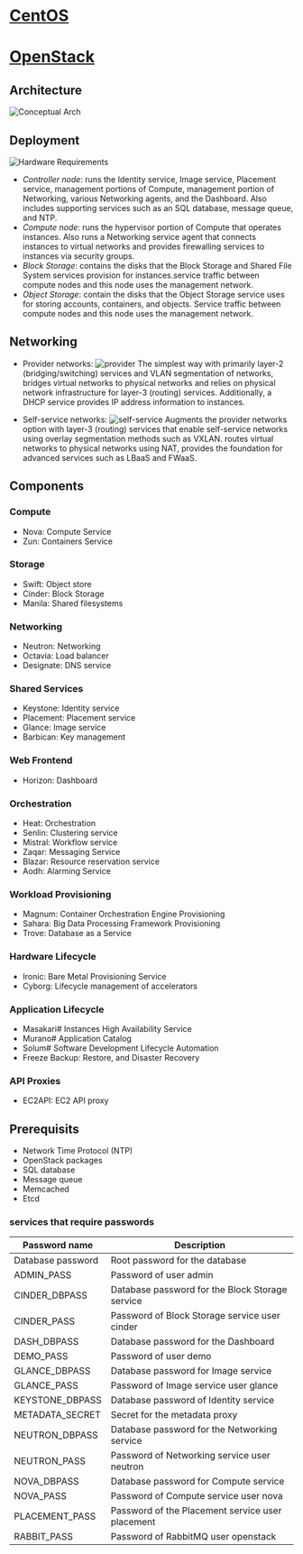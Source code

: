 # [CentOS](https://www.centos.org/)

# [OpenStack](https://www.openstack.org/)

## Architecture
![Conceptual Arch](https://docs.openstack.org/install-guide/_images/openstack_kilo_conceptual_arch.png)

## Deployment
![Hardware Requirements](https://docs.openstack.org/install-guide/_images/hwreqs.png)
- *Controller node*: runs the Identity service, Image service, Placement service, management portions of Compute, management portion of Networking, various Networking agents, and the Dashboard. Also includes supporting services such as an SQL database, message queue, and NTP.
- *Compute node*: runs the hypervisor portion of Compute that operates instances. Also runs a Networking service agent that connects instances to virtual networks and provides firewalling services to instances via security groups.
- *Block Storage*: contains the disks that the Block Storage and Shared File System services provision for instances.service traffic between compute nodes and this node uses the management network. 
- *Object Storage*: contain the disks that the Object Storage service uses for storing accounts, containers, and objects. Service traffic between compute nodes and this node uses the management network. 

## Networking
- Provider networks:
![provider](https://docs.openstack.org/install-guide/_images/network1-services.png)
The simplest way with primarily layer-2 (bridging/switching) services and VLAN segmentation of networks, bridges virtual networks to physical networks and relies on physical network infrastructure for layer-3 (routing) services. Additionally, a DHCP service provides IP address information to instances.

- Self-service networks: 
![self-service](https://docs.openstack.org/install-guide/_images/network2-services.png)
Augments the provider networks option with layer-3 (routing) services that enable self-service networks using overlay segmentation methods such as VXLAN. routes virtual networks to physical networks using NAT, provides the foundation for advanced services such as LBaaS and FWaaS.

## Components
### Compute
- Nova: Compute Service
- Zun: Containers Service

### Storage
- Swift: Object store
- Cinder: Block Storage
- Manila: Shared filesystems

### Networking
- Neutron: Networking
- Octavia: Load balancer
- Designate: DNS service

### Shared Services
- Keystone: Identity service
- Placement: Placement service
- Glance: Image service
- Barbican: Key management

### Web Frontend
- Horizon: Dashboard

### Orchestration
- Heat: Orchestration
- Senlin: Clustering service
- Mistral: Workflow service
- Zaqar: Messaging Service
- Blazar: Resource reservation service
- Aodh: Alarming Service

### Workload Provisioning
- Magnum: Container Orchestration Engine Provisioning
- Sahara: Big Data Processing Framework Provisioning
- Trove: Database as a Service

### Hardware Lifecycle
- Ironic: Bare Metal Provisioning Service
- Cyborg: Lifecycle management of accelerators

### Application Lifecycle
- Masakari# Instances High Availability Service
- Murano# Application Catalog
- Solum# Software Development Lifecycle Automation
- Freeze Backup: Restore, and Disaster Recovery

### API Proxies
- EC2API: EC2 API proxy

## Prerequisits
- Network Time Protocol (NTP)
- OpenStack packages
- SQL database
- Message queue
- Memcached
- Etcd

### services that require passwords
| Password name | Description |
|---------------|--------------|
| Database password | Root password for the database |
| ADMIN_PASS | Password of user admin |
| CINDER_DBPASS | Database password for the Block Storage service |
| CINDER_PASS | Password of Block Storage service user cinder |
| DASH_DBPASS | Database password for the Dashboard |
| DEMO_PASS | Password of user demo |
| GLANCE_DBPASS | Database password for Image service |
| GLANCE_PASS | Password of Image service user glance |
| KEYSTONE_DBPASS | Database password of Identity service |
| METADATA_SECRET | Secret for the metadata proxy |
| NEUTRON_DBPASS | Database password for the Networking service |
| NEUTRON_PASS | Password of Networking service user neutron |
| NOVA_DBPASS | Database password for Compute service |
| NOVA_PASS | 	Password of Compute service user nova |
| PLACEMENT_PASS | Password of the Placement service user placement |
| RABBIT_PASS | Password of RabbitMQ user openstack |
